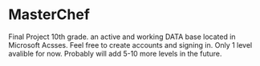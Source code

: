 # MasterChef
Final Project 10th grade.
an active and working DATA base located in Microsoft Acsses.
Feel free to create accounts and signing in.
Only 1 level avalible for now.
Probably will add 5-10 more levels in the future.
